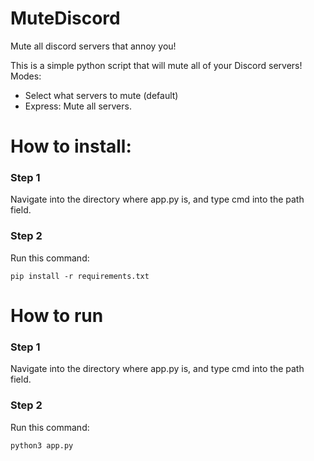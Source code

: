 # MuteDiscord
Mute all discord servers that annoy you!

This is a simple python script that will mute all of your Discord servers!
Modes:
- Select what servers to mute (default)
- Express: Mute all servers.
# How to install:
### Step 1
Navigate into the directory where app.py is, and type cmd into the path field.
### Step 2
Run this command:
```
pip install -r requirements.txt
```
# How to run
### Step 1
Navigate into the directory where app.py is, and type cmd into the path field.
### Step 2
Run this command:
```
python3 app.py
```
